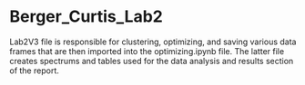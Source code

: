 # Berger_Curtis_Lab2
Lab2V3 file is responsible for clustering, optimizing, and saving various data frames that are then imported into the optimizing.ipynb file. 
The latter file creates spectrums and tables used for the data analysis and results section of the report.
